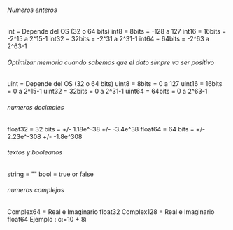 ###### Numeros enteros
int = Depende del OS (32 o 64 bits)
int8 = 8bits = -128 a 127
int16 = 16bits = -2^15 a 2^15-1
int32 = 32bits = -2^31 a 2^31-1
int64 = 64bits = -2^63 a 2^63-1

###### Optimizar memoria cuando sabemos que el dato simpre va ser positivo
uint = Depende del OS (32 o 64 bits)
uint8 = 8bits = 0 a 127
uint16 = 16bits = 0 a 2^15-1
uint32 = 32bits = 0 a 2^31-1
uint64 = 64bits = 0 a 2^63-1

###### numeros decimales
 float32 = 32 bits = +/- 1.18e^-38 +/- -3.4e^38
 float64 = 64 bits = +/- 2.23e^-308 +/- -1.8e^308

###### textos y booleanos
string = ""
bool = true or false

###### numeros complejos
Complex64 = Real e Imaginario float32
Complex128 = Real e Imaginario float64
Ejemplo : c:=10 + 8i